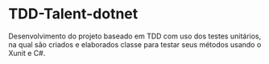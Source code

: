 # TDD-Talent-dotnet

Desenvolvimento do projeto baseado em TDD com uso dos testes unitários, na qual são criados e elaborados classe para testar seus métodos usando o Xunit e C#.
